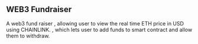 ##  WEB3 Fundraiser


A web3 fund raiser , allowing user to view the real time ETH price in USD using CHAINLINK. , which lets user to add funds to smart contract and allow them to withdraw.
